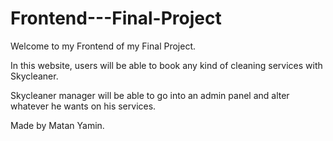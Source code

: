 # Frontend---Final-Project

Welcome to my Frontend of my Final Project.

In this website, users will be able to book any kind of cleaning services with Skycleaner.

Skycleaner manager will be able to go into an admin panel and alter whatever he wants on his services.

Made by Matan Yamin.
